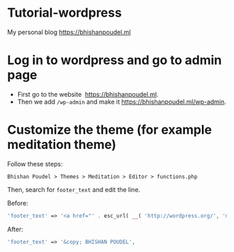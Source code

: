 # Tutorial-wordpress
My personal blog https://bhishanpoudel.ml 

# Log in to wordpress and go to admin page
- First go to the website  https://bhishanpoudel.ml.
- Then we add `/wp-admin` and make it https://bhishanpoudel.ml/wp-admin.

# Customize the theme (for example meditation theme)
Follow these steps:  

  `Bhishan Poudel > Themes > Meditation > Editor > functions.php` 
  
  Then, search for `footer_text` and edit the line.
 
 Before:

```php
'footer_text' => '<a href="' . esc_url( __( 'http://wordpress.org/', 'meditation' ) ) . '">' . __( 'Powered by WordPress', 'meditation' ). '</a> | ' . __( 'theme ', 'meditation' ) . '<a href="' .  esc_url( __( 'https://visualpharm.com/wpblogs/themes/theme/meditation/', 'meditation') ) . '">Meditation</a>',

```
After:
 ```php
 'footer_text' => '&copy; BHISHAN POUDEL',
 ```
 
 
